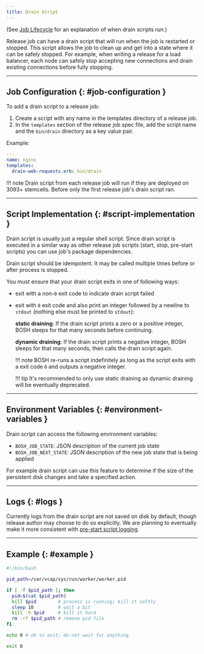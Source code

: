```yaml
---
title: Drain Script
---
```


(See [Job Lifecycle](job-lifecycle.md) for an explanation of when drain scripts run.)

Release job can have a drain script that will run when the job is restarted or stopped. This script allows the job to clean up and get into a state where it can be safely stopped. For example, when writing a release for a load balancer, each node can safely stop accepting new connections and drain existing connections before fully stopping.

---
## Job Configuration {: #job-configuration }

To add a drain script to a release job:

1. Create a script with any name in the templates directory of a release job.
1. In the `templates` section of the release job spec file, add the script name and the `bin/drain` directory as a key value pair.

Example:

```yaml
---
name: nginx
templates:
  drain-web-requests.erb: bin/drain
```

!!! note
    Drain script from each release job will run if they are deployed on 3093+ stemcells. Before only the first release job's drain script ran.

---
## Script Implementation {: #script-implementation }

Drain script is usually just a regular shell script. Since drain script is executed in a similar way as other release job scripts (start, stop, pre-start scripts) you can use job's package dependencies.

Drain script should be idempotent. It may be called multiple times before or after process is stopped.

You must ensure that your drain script exits in one of following ways:

- exit with a non-`0` exit code to indicate drain script failed

- exit with `0` exit code and also print an integer followed by a newline to `stdout` (nothing else must be printed to `stdout`):

    **static draining**: If the drain script prints a zero or a positive integer, BOSH sleeps for that many seconds before continuing.

    **dynamic draining**: If the drain script prints a negative integer, BOSH sleeps for that many seconds, then calls the drain script again.

    !!! note
        BOSH re-runs a script indefinitely as long as the script exits with a exit code <code>0</code> and outputs a negative integer.

    !!! tip
        It's recommended to only use static draining as dynamic draining will be eventually deprecated.

---
## Environment Variables {: #environment-variables }

Drain script can access the following environment variables:

* `BOSH_JOB_STATE`: JSON description of the current job state
* `BOSH_JOB_NEXT_STATE`: JSON description of the new job state that is being applied

For example drain script can use this feature to determine if the size of the persistent disk changes and take a specified action.

---
## Logs {: #logs }

Currently logs from the drain script are not saved on disk by default, though release author may choose to do so explicitly. We are planning to eventually make it more consistent with [pre-start script logging](pre-start.md#logs).

---
## Example {: #example }

```bash
#!/bin/bash

pid_path=/var/vcap/sys/run/worker/worker.pid

if [ -f $pid_path ]; then
  pid=$(cat $pid_path)
  kill $pid        # process is running; kill it softly
  sleep 10         # wait a bit
  kill -9 $pid     # kill it hard
  rm -rf $pid_path # remove pid file
fi

echo 0 # ok to exit; do not wait for anything

exit 0
```
